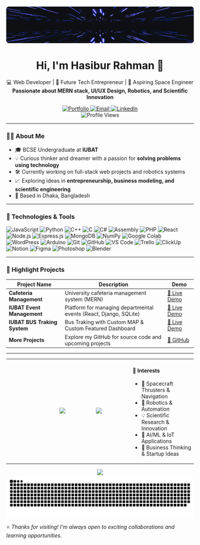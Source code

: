 <p align="center">
  <img src="https://github.com/inbox-hasibur/inbox-hasibur/blob/main/banner.gif" alt="Banner GIF" />
</p>
<h1 align="center">Hi, I'm Hasibur Rahman 👋</h1>
<p align="center">
  💻 Web Developer | 🚀 Future Tech Entrepreneur | 🌙 Aspiring Space Engineer<br/>
  <strong>Passionate about MERN stack, UI/UX Design, Robotics, and Scientific Innovation</strong>
</p>
<p align="center">
  <a href="https://hasibur.liveblog365.com">
    <img src="https://img.shields.io/badge/Portfolio-hasibur.liveblog365.com-3d00cc?style=flat&logo=firefox" alt="Portfolio" />
  </a>
  <a href="mailto:inbox.hasibur.rahman@gmail.com">
    <img src="https://img.shields.io/badge/Email-inbox.hasibur.rahman@gmail.com-3d00cc?style=flat&logo=gmail" alt="Email" />
  </a>
  <a href="https://www.linkedin.com/in/inboxhasibur/">
    <img src="https://img.shields.io/badge/LinkedIn-Hasibur_Rahman-3d00cc?style=flat&logo=linkedin" alt="LinkedIn" />
  </a><br>
  <img src="https://komarev.com/ghpvc/?username=inbox-hasibur&label=Profile+Views&color=3d00cc&style=flat" alt="Profile Views"/>
</p>

---

### 👨‍💻 About Me

- 🎓 BCSE Undergraduate at **IUBAT**
- 💡 Curious thinker and dreamer with a passion for **solving problems using technology**
- 🛠️ Currently working on full-stack web projects and robotics systems
- 📈 Exploring ideas in **entrepreneurship, business modeling, and scientific engineering**
- 📍 Based in Dhaka, Bangladesh

---

### 🧰 Technologies & Tools

![JavaScript](https://img.shields.io/badge/-JavaScript-3d00cc?style=flat&logo=javascript&logoColor=white)
![Python](https://img.shields.io/badge/-Python-3d00cc?style=flat&logo=python&logoColor=white)
![C++](https://img.shields.io/badge/-C++-3d00cc?style=flat&logo=cplusplus&logoColor=white)
![C](https://img.shields.io/badge/-C-3d00cc?style=flat&logo=c&logoColor=white)
![C#](https://img.shields.io/badge/-C%23-3d00cc?style=flat&logo=c-sharp&logoColor=white)
![Assembly](https://img.shields.io/badge/-Assembly-3d00cc?style=flat&logo=assembler&logoColor=white)
![PHP](https://img.shields.io/badge/-PHP-3d00cc?style=flat&logo=php&logoColor=white)
![React](https://img.shields.io/badge/-React-3d00cc?style=flat&logo=react&logoColor=white)
![Node.js](https://img.shields.io/badge/-Node.js-3d00cc?style=flat&logo=node.js&logoColor=white)
![Express.js](https://img.shields.io/badge/-Express.js-3d00cc?style=flat&logo=express&logoColor=white)
![MongoDB](https://img.shields.io/badge/-MongoDB-3d00cc?style=flat&logo=mongodb&logoColor=white)
![NumPy](https://img.shields.io/badge/-NumPy-3d00cc?style=flat&logo=numpy&logoColor=white)
![Google Colab](https://img.shields.io/badge/-Colab-3d00cc?style=flat&logo=googlecolab&logoColor=white)
![WordPress](https://img.shields.io/badge/-WordPress-3d00cc?style=flat&logo=wordpress&logoColor=white)
![Arduino](https://img.shields.io/badge/-Arduino-3d00cc?style=flat&logo=arduino&logoColor=white)
![Git](https://img.shields.io/badge/-Git-3d00cc?style=flat&logo=git&logoColor=white)
![GitHub](https://img.shields.io/badge/-GitHub-3d00cc?style=flat&logo=github&logoColor=white)
![VS Code](https://img.shields.io/badge/-VSCode-3d00cc?style=flat&logo=visual-studio-code&logoColor=white)
![Trello](https://img.shields.io/badge/-Trello-3d00cc?style=flat&logo=trello&logoColor=white)
![ClickUp](https://img.shields.io/badge/-ClickUp-3d00cc?style=flat&logo=clickup&logoColor=white)
![Notion](https://img.shields.io/badge/-Notion-3d00cc?style=flat&logo=notion&logoColor=white)
![Figma](https://img.shields.io/badge/-Figma-3d00cc?style=flat&logo=figma&logoColor=white)
![Photoshop](https://img.shields.io/badge/-Photoshop-3d00cc?style=flat&logo=adobephotoshop&logoColor=white)
![Blender](https://img.shields.io/badge/-Blender-3d00cc?style=flat&logo=blender&logoColor=white)

---

### 🌟 Highlight Projects

| Project Name | Description | Demo |
| ------------ | ----------- | ---- |
| **Cafeteria Management** | University cafeteria management system (MERN) | [🔗 Live Demo](https://iubat-lemonlime.vercel.app/) |
| **IUBAT Event Management** | Platform for managing departmental events (React, Django, SQLite) | [🔗 Live Demo](https://iubat-events.vercel.app/) |
| **IUBAT BUS Traking System** | Bus Traking with Custom MAP & Custom Featured Dashboard | [🔗 Live Demo](https://ubus.vercel.app/) |
| **More Projects** | Explore my GitHub for source code and upcoming projects | [🔗 GitHub](https://github.com/inbox-hasibur?tab=repositories) |

---

  <table width="100%">
    <tr>
      <td align="right" width="33%">
        <img src="https://github-readme-stats.vercel.app/api/top-langs/?username=inbox-hasibur&langs_count=10&theme=tokyonight&layout=compact" width="300px" />
      </td>
      <td align="center" width="33%">
        <img src="https://github.com/inbox-hasibur/inbox-hasibur/blob/main/Diamond.gif" width="100px" />
      </td>
      <td align="left" width="34%">
        <h4>🚀 Interests</h4>
        <ul>
          <li>🚀 Spacecraft Thrusters & Navigation</li>
          <li>🤖 Robotics & Automation</li>
          <li>💡 Scientific Research & Innovation</li>
          <li>🧠 AI/ML & IoT Applications</li>
          <li>💼 Business Thinking & Startup Ideas</li>
        </ul>
      </td>
    </tr>
  </table>

<div align="center">
	<img src="https://cdn.jsdelivr.net/gh/holic-x/holic-x/assets/github-contribution-grid-snake.svg" />
</div>
<picture>
  <source media="(prefers-color-scheme: dark)" srcset="https://raw.githubusercontent.com/holic-x/holic-x/output/github-contribution-grid-snake-dark.svg">
  <source media="(prefers-color-scheme: light)" srcset="https://raw.githubusercontent.com/holic-x/holic-x/output/github-contribution-grid-snake.svg">
  <img alt="github contribution grid snake animation" src="https://raw.githubusercontent.com/adorabled4/adorabled4/output/github-contribution-grid-snake.svg">
</picture>


⭐ *Thanks for visiting! I'm always open to exciting collaborations and learning opportunities.*

